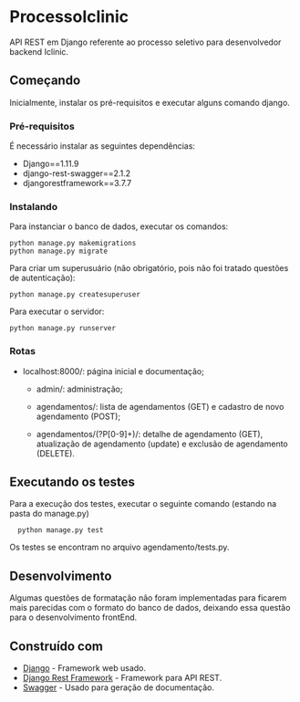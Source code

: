 # ProcessoIclinic

API REST em Django referente ao processo seletivo para desenvolvedor backend Iclinic.

## Começando

Inicialmente, instalar os pré-requisitos e executar alguns comando django.

### Pré-requisitos

É necessário instalar as seguintes dependências:

* Django==1.11.9
* django-rest-swagger==2.1.2
* djangorestframework==3.7.7


### Instalando

Para instanciar o banco de dados, executar os comandos:

```
python manage.py makemigrations
python manage.py migrate
```

Para criar um superusuário (não obrigatório, pois não foi tratado questões de autenticação):

```
python manage.py createsuperuser
```

Para executar o servidor:

```
python manage.py runserver
```

### Rotas

* localhost:8000/: página inicial e documentação;
  * admin/: administração;
  * agendamentos/: lista de agendamentos (GET) e cadastro de novo agendamento (POST); 

  * agendamentos/(?P<pk>[0-9]+)/: detalhe de agendamento (GET), atualização de agendamento (update) e exclusão de agendamento (DELETE).

## Executando os testes

Para a execução dos testes, executar o seguinte comando (estando na pasta do manage.py)

```
  python manage.py test
```

Os testes se encontram no arquivo agendamento/tests.py.

## Desenvolvimento

Algumas questões de formatação não foram implementadas para ficarem mais parecidas com o formato do banco de dados, deixando essa questão para o desenvolvimento frontEnd.


## Construído com

* [Django](https://www.djangoproject.com/) - Framework web usado.
* [Django Rest Framework](http://www.django-rest-framework.org/) - Framework para API REST.
* [Swagger](https://marcgibbons.com/django-rest-swagger/) - Usado para geração de documentação.
